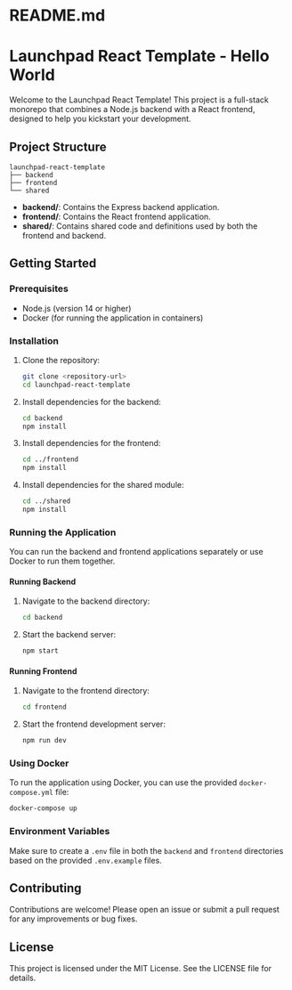 # README.md

# Launchpad React Template - Hello World

Welcome to the Launchpad React Template! This project is a full-stack monorepo that combines a Node.js backend with a React frontend, designed to help you kickstart your development.

## Project Structure

```
launchpad-react-template
├── backend
├── frontend
└── shared
```

- **backend/**: Contains the Express backend application.
- **frontend/**: Contains the React frontend application.
- **shared/**: Contains shared code and definitions used by both the frontend and backend.

## Getting Started

### Prerequisites

- Node.js (version 14 or higher)
- Docker (for running the application in containers)

### Installation

1. Clone the repository:

   ```bash
   git clone <repository-url>
   cd launchpad-react-template
   ```

2. Install dependencies for the backend:

   ```bash
   cd backend
   npm install
   ```

3. Install dependencies for the frontend:

   ```bash
   cd ../frontend
   npm install
   ```

4. Install dependencies for the shared module:

   ```bash
   cd ../shared
   npm install
   ```

### Running the Application

You can run the backend and frontend applications separately or use Docker to run them together.

#### Running Backend

1. Navigate to the backend directory:

   ```bash
   cd backend
   ```

2. Start the backend server:

   ```bash
   npm start
   ```

#### Running Frontend

1. Navigate to the frontend directory:

   ```bash
   cd frontend
   ```

2. Start the frontend development server:

   ```bash
   npm run dev
   ```

### Using Docker

To run the application using Docker, you can use the provided `docker-compose.yml` file:

```bash
docker-compose up
```

### Environment Variables

Make sure to create a `.env` file in both the `backend` and `frontend` directories based on the provided `.env.example` files.

## Contributing

Contributions are welcome! Please open an issue or submit a pull request for any improvements or bug fixes.

## License

This project is licensed under the MIT License. See the LICENSE file for details.